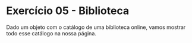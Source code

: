 # Exercício 05 - Biblioteca

Dado um objeto com o catálogo de uma biblioteca online, vamos mostrar todo esse catálogo na nossa página. 

<!-- Depois, habilitaremos o botão que marca um livro como lido e o botão que marca o livro como não lido. -->


